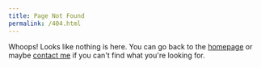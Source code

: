 ```yaml
---
title: Page Not Found
permalink: /404.html
---
```


Whoops! Looks like nothing is here. You can go back to the [homepage](/) or
maybe [contact me](/contact) if you can't find what you're looking for.